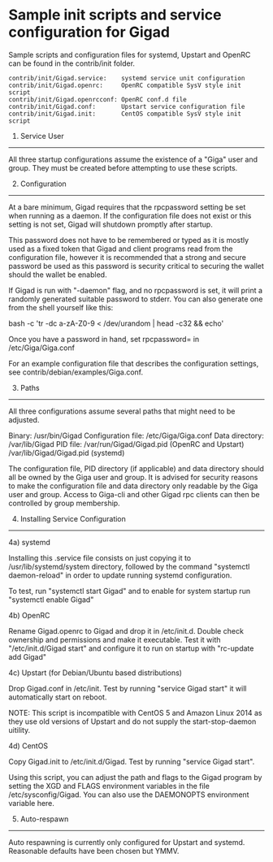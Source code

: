 Sample init scripts and service configuration for Gigad
==========================================================

Sample scripts and configuration files for systemd, Upstart and OpenRC
can be found in the contrib/init folder.

    contrib/init/Gigad.service:    systemd service unit configuration
    contrib/init/Gigad.openrc:     OpenRC compatible SysV style init script
    contrib/init/Gigad.openrcconf: OpenRC conf.d file
    contrib/init/Gigad.conf:       Upstart service configuration file
    contrib/init/Gigad.init:       CentOS compatible SysV style init script

1. Service User
---------------------------------

All three startup configurations assume the existence of a "Giga" user
and group.  They must be created before attempting to use these scripts.

2. Configuration
---------------------------------

At a bare minimum, Gigad requires that the rpcpassword setting be set
when running as a daemon.  If the configuration file does not exist or this
setting is not set, Gigad will shutdown promptly after startup.

This password does not have to be remembered or typed as it is mostly used
as a fixed token that Gigad and client programs read from the configuration
file, however it is recommended that a strong and secure password be used
as this password is security critical to securing the wallet should the
wallet be enabled.

If Gigad is run with "-daemon" flag, and no rpcpassword is set, it will
print a randomly generated suitable password to stderr.  You can also
generate one from the shell yourself like this:

bash -c 'tr -dc a-zA-Z0-9 < /dev/urandom | head -c32 && echo'

Once you have a password in hand, set rpcpassword= in /etc/Giga/Giga.conf

For an example configuration file that describes the configuration settings,
see contrib/debian/examples/Giga.conf.

3. Paths
---------------------------------

All three configurations assume several paths that might need to be adjusted.

Binary:              /usr/bin/Gigad
Configuration file:  /etc/Giga/Giga.conf
Data directory:      /var/lib/Gigad
PID file:            /var/run/Gigad/Gigad.pid (OpenRC and Upstart)
                     /var/lib/Gigad/Gigad.pid (systemd)

The configuration file, PID directory (if applicable) and data directory
should all be owned by the Giga user and group.  It is advised for security
reasons to make the configuration file and data directory only readable by the
Giga user and group.  Access to Giga-cli and other Gigad rpc clients
can then be controlled by group membership.

4. Installing Service Configuration
-----------------------------------

4a) systemd

Installing this .service file consists on just copying it to
/usr/lib/systemd/system directory, followed by the command
"systemctl daemon-reload" in order to update running systemd configuration.

To test, run "systemctl start Gigad" and to enable for system startup run
"systemctl enable Gigad"

4b) OpenRC

Rename Gigad.openrc to Gigad and drop it in /etc/init.d.  Double
check ownership and permissions and make it executable.  Test it with
"/etc/init.d/Gigad start" and configure it to run on startup with
"rc-update add Gigad"

4c) Upstart (for Debian/Ubuntu based distributions)

Drop Gigad.conf in /etc/init.  Test by running "service Gigad start"
it will automatically start on reboot.

NOTE: This script is incompatible with CentOS 5 and Amazon Linux 2014 as they
use old versions of Upstart and do not supply the start-stop-daemon uitility.

4d) CentOS

Copy Gigad.init to /etc/init.d/Gigad. Test by running "service Gigad start".

Using this script, you can adjust the path and flags to the Gigad program by
setting the XGD and FLAGS environment variables in the file
/etc/sysconfig/Gigad. You can also use the DAEMONOPTS environment variable here.

5. Auto-respawn
-----------------------------------

Auto respawning is currently only configured for Upstart and systemd.
Reasonable defaults have been chosen but YMMV.
